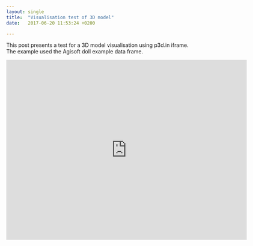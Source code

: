 ```yaml
---
layout: single
title:  "Visualisation test of 3D model"
date:   2017-06-20 11:53:24 +0200

---
```

<!-- This post presents a research test. header:
  image: /assets/images/header.jpg -->

This post presents a test for a 3D model visualisation using p3d.in iframe. The example used the Agisoft doll example data frame.

<iframe allowfullscreen webkitallowfullscreen width="640" height="480" frameborder="0" seamless src="https://p3d.in/e/tyN1p"></iframe>

